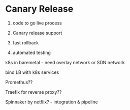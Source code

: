 # Canary Release

1. code to go live process

2. Canary release support

3. fast rollback

4. automated testing

k8s in baremetal - need overlay network or SDN network

bind LB with k8s services

Promethus??

Traefik for reverse proxy??

Spinnaker by netflix? - integration & pipeline


